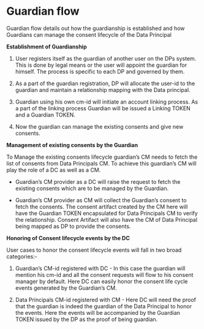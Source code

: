 # Guardian flow

Guardian flow details out how the guardianship is established and how Guardians can manage the consent lifecycle of the Data Principal

**Establishment of Guardianship**

1. User registers itself as the guardian of another user on the DPs system. This is done by legal means or the user will appoint the guardian for himself. The process is specific to each DP and governed by them.

2. As a part of the guardian registration, DP will allocate the user-id to the guardian and maintain a relationship mapping with the Data principal.

3. Guardian using his own cm-id will initiate an account linking process. As a part of the linking process Guardian will be issued a Linking TOKEN and a Guardian TOKEN.

4. Now the guardian can manage the existing consents and give new consents.

**Management of existing consents by the Guardian**

To Manage the existing consents lifecycle guardian’s CM needs to fetch the list of consents from Data Principals CM. To achieve this guardian’s CM will play the role of a DC as well as a CM.

- Guardian’s CM provider as a DC will raise the request to fetch the existing consents which are to be managed by the Guardian.

- Guardian’s CM provider as CM will collect the Guardian’s consent to fetch the consents. The consent artifact created by the CM here will have the Guardian TOKEN encapsulated for Data Principals CM to verify the relationship. Consent Artifact will also have the CM of Data Principal being mapped as DP to provide the consents.

**Honoring of Consent lifecycle events by the DC**

User cases to honor the consent lifecycle events will fall in two broad categories:-

1. Guardian’s CM-id registered with DC - In this case the guardian will mention his cm-id and all the consent requests will flow to his consent manager by default. Here DC can easily honor the consent life cycle events generated by the Guardian’s CM.

2. Data Principals CM-id registered with CM - Here DC will need the proof that the guardian is indeed the guardian of the Data Principal to honor the events. Here the events will be accompanied by the Guardian TOKEN issued by the DP as the proof of being guardian.

